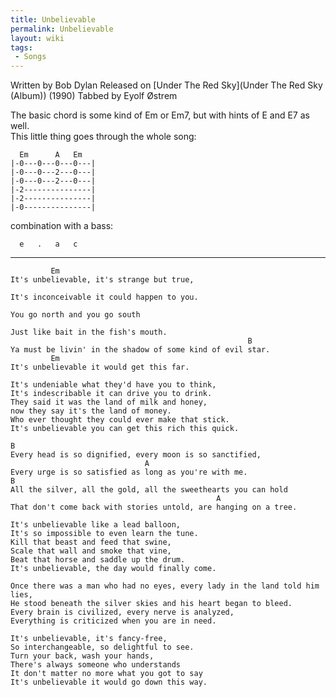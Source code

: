 ```yaml
---
title: Unbelievable
permalink: Unbelievable
layout: wiki
tags:
 - Songs
---
```


Written by Bob Dylan
Released on [Under The Red Sky](Under The Red Sky (Album)) (1990)
Tabbed by Eyolf Østrem

The basic chord is some kind of Em or Em7, but with hints of E and E7 as
well.  
This little thing goes through the whole song:

      Em      A   Em
    |-0---0---0---0---|
    |-0---0---2---0---|
    |-0---0---2---0---|
    |-2---------------|
    |-2---------------|
    |-0---------------|

combination with a bass:

      e   .   a   c

* * * * *

             Em
    It's unbelievable, it's strange but true,

    It's inconceivable it could happen to you.

    You go north and you go south

    Just like bait in the fish's mouth.
                                                         B
    Ya must be livin' in the shadow of some kind of evil star.
             Em
    It's unbelievable it would get this far.

    It's undeniable what they'd have you to think,
    It's indescribable it can drive you to drink.
    They said it was the land of milk and honey,
    now they say it's the land of money.
    Who ever thought they could ever make that stick.
    It's unbelievable you can get this rich this quick.

    B
    Every head is so dignified, every moon is so sanctified,
                                  A
    Every urge is so satisfied as long as you're with me.
    B
    All the silver, all the gold, all the sweethearts you can hold
                                                  A
    That don't come back with stories untold, are hanging on a tree.

    It's unbelievable like a lead balloon,
    It's so impossible to even learn the tune.
    Kill that beast and feed that swine,
    Scale that wall and smoke that vine,
    Beat that horse and saddle up the drum.
    It's unbelievable, the day would finally come.

    Once there was a man who had no eyes, every lady in the land told him lies,
    He stood beneath the silver skies and his heart began to bleed.
    Every brain is civilized, every nerve is analyzed,
    Everything is criticized when you are in need.

    It's unbelievable, it's fancy-free,
    So interchangeable, so delightful to see.
    Turn your back, wash your hands,
    There's always someone who understands
    It don't matter no more what you got to say
    It's unbelievable it would go down this way.
